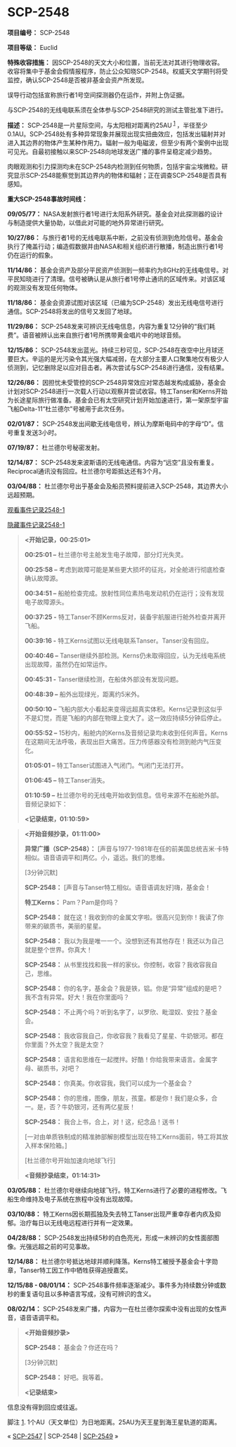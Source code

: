 # SCP-2548
                        


**项目编号：** SCP-2548

**项目等级：** Euclid

**特殊收容措施：** 因SCP-2548的天文大小和位置，当前无法对其进行物理收容。收容将集中于基金会假情报程序，防止公众知晓SCP-2548。权威天文学期刊将受监控，确认SCP-2548是否被非基金会资产所发现。

误导行动包括宣称旅行者1号空间探测器仍在运作，并附上伪证据。

与SCP-2548的无线电联系须在全体参与SCP-2548研究的测试主管批准下进行。

**描述：** SCP-2548是一片星际空间，与太阳相对距离约25AU<sup class='footnoteref'>
 <a shape='rect' class='footnoteref' id='footnoteref-1' href='javascript:;' onclick='WIKIDOT.page.utils.scrollToReference(&apos;footnote-1&apos;)'>1</a>
</sup>，半径至少0.1AU。SCP-2548处有多种异常现象并展现出现实扭曲效应，包括发出辐射并对进入其边界的物体产生某种作用力。辐射一般为电磁波，但至少有两个案例中出现可见光。自最初接触以来SCP-2548向地球发送广播的事件呈稳定减少趋势。

肉眼观测和引力探测均未在SCP-2548内检测到任何物质，包括宇宙尘埃微粒。研究显示SCP-2548能察觉到其边界内的物体和辐射；正在调查SCP-2548是否具有感知。

**重大SCP-2548事故时间线：** 

**09/05/77：** NASA发射旅行者1号进行太阳系外研究。基金会对此探测器的设计与制造提供大量协助，以借此对可能的地外异常进行研究。

**10/27/86：** 与旅行者1号的无线电联系中断，之前没有侦测到危险信号。基金会执行了掩盖行动；编造假数据并由NASA和相关组织进行散播，制造出旅行者1号仍在运行的假象。

**11/14/86：** 基金会资产及部分平民资产侦测到一频率约为8GHz的无线电信号。对平民知晓进行了清理。信号被确认是从旅行者1号停止通讯的区域传来。对该区域的观测没有发现任何物体。

**11/18/86：** 基金会资源试图对该区域（已编为SCP-2548）发出无线电信号进行通信。SCP-2548将发出的信号又发回了地球。

**11/29/86：** SCP-2548发来可辨识无线电信息，内容为重复12分钟的“我们耗费”。语音被辨认出来自旅行者1号所携带黄金唱片中的地球音频。

**12/15/86：** SCP-2548发出蓝光。持续三秒可见，SCP-2548在夜空中比月球还要巨大。辛运的是光污染令其光强大幅减弱，在大部分主要人口聚集地仅有极少人侦测到，记忆删除足以应对目击者。再次尝试与SCP-2548进行通信，没有结果。

**12/26/86：** 因担忧未受管控的SCP-2548异常效应对常态越发构成威胁，基金会计划对SCP-2548进行一次载人行动以观察并尝试收容。特工Tanser和Kerns开始为长途星际旅行做准备。基金会已有太空研究计划开始加速进行，第一架原型宇宙飞船Delta-11“杜兰德尔”号被用于此次任务。

**02/01/87：** SCP-2548发出间歇无线电信号，辨认为摩斯电码中的字母“D”。信号重复发送3小时。

**07/19/87：** 杜兰德尔号秘密发射。

**12/14/87：** SCP-2548发来波斯语的无线电通信。内容为“远空”且没有重复。Reciprocal通讯没有回应。杜兰德尔号距抵达还有3个月。

**03/04/88：** 杜兰德尔号出乎基金会及船员预料提前进入SCP-2548，其边界大小远超预期。


<a shape='rect' class='collapsible-block-link' href='javascript:;'>&#35266;&#30475;&#20107;&#20214;&#35760;&#24405;2548-1</a>

<a shape='rect' class='collapsible-block-link' href='javascript:;'>&#38544;&#34255;&#20107;&#20214;&#35760;&#24405;2548-1</a>


> **<开始记录，00:25:01>** 
> 
> **00:25:01 –**  杜兰德尔号主舱发生电子故障，部分灯光失灵。
> 
> **00:25:58 –**  考虑到故障可能是某些更大损坏的征兆，对全舱进行彻底检查确认故障源。
> 
> **00:34:51 –**  船舱检查完成。放射性同位素热电发动机仍在运行；没有发现电子故障源头。
> 
> **00:37:25 -**  特工Tanser不顾Kerms反对，装备宇航服进行舱外检查并离开飞船。
> 
> **00:39:16 -**  特工Kerns试图以无线电联系Tanser。Tanser没有回应。
> 
> **00:40:46 –**  Tanser继续外部检测。Kerns仍未取得回应，认为无线电系统出现故障，虽然仍在如常运作。
> 
> **00:45:31 -**  Tanser继续检测，在船体外部没有发现问题。
> 
> **00:48:39 –**  船外出现绿光，距离约5米外。
> 
> **00:50:10 –**  飞船内部大小看起来变得远超真实体积。Kerns记录到这似乎不是幻觉，而是飞船的内部在物理上变大了。这一效应持续5分钟后停止。
> 
> **00:55:52 –**  15秒内，船舱内的Kerns及音频记录均未收到任何声音。Kerns在这期间无法呼吸，表现出巨大痛苦。压力传感器没有检测到舱内气压变化。
> 
> **01:05:01 –**  特工Tanser试图进入气闭门。气闭门无法打开。
> 
> **01:06:45 –**  特工Tanser消失。
> 
> **01:10:59 –**  杜兰德尔号的无线电开始收到信息。信号来源不在船舱外部。音频记录如下：
> 
> **<记录结束，01:10:59>** 
> 


> **<开始音频抄录，01:11:00>** 
> 
> **异常广播（SCP-2548）：** [声音与1977-1981年在任的前美国总统吉米·卡特相似。语音语调平和]两亿。小，遥远。我们的思维。
> 
> [3分钟沉默]
> 
> **SCP-2548：** [声音与Tanser特工相似。语音语调友好]嗨，基金会！
> 
> **特工Kerns：** Pam？Pam是你吗？
> 
> **SCP-2548：** 就在这！我收到你的金属文字啦。很高兴见到你！我读了你带来的碳质书，美丽的星星。
> 
> **SCP-2548：** 我以为我是唯一一个。没想到还有其他存在！我还以为自己就是整个世界。你真大！
> 
> **SCP-2548：** 从书里找找和我一样的家伙。你控制，收容？我收容我自己，思维。
> 
> **SCP-2548：** 你的名字，基金会？我是铁，铝。你是“异常”组成的是吧？我不含有异常。好大！我在你里面吗？
> 
> **SCP-2548：** 不止两个吗？听到名字了，以罗欣、毗湿奴、安拉？基金会。
> 
> **SCP-2548：** 我收容我自己，你收容我？我看见了星星、牛奶银河。都在你里面？外太空？我是太空？
> 
> **SCP-2548：** 语言和思维在一起搅拌。好酷！你给我带来语言。金属字母、碳质书，对吧？
> 
> **SCP-2548：** 你真美。你收容我，我们可以成为一个基金会？
> 
> **SCP-2548：** 你的思维，图像，朋友，孩童。都是你！我们是众多，合一。是，否？牛奶银河，还有两亿星辰！
> 
> **SCP-2548：** 我合上书，合上，对！这，纪念品！送书！
> 
> [一对由单质铁制成的精准肺部解剖模型出现在特工Kerns面前，特工将其放入样本保险箱。]
> 
> [杜兰德尔号开始加速向地球飞行]
> 
> **<音频抄录结束，01:14:31>** 
> 




**03/05/88：** 杜兰德尔号继续向地球飞行。特工Kerns进行了必要的进程修改。飞船生命维持及电子系统在旅程中没有出现故障。

**03/10/88：** 特工Kerns因长期孤独及失去特工Tanser出现严重幸存者内疚及抑郁。治疗每日以无线电远程进行并有一定效果。

**04/28/88：** SCP-2548发出持续5秒的白色亮光，形成一未辨识的女性面部图像。光强远超之前的可见事故。

**12/14/88：** 杜兰德尔号抵达地球并顺利降落。Kerns特工被授予基金会十字勋章，Tanser特工因工作中牺牲获得追授嘉奖。

**12/15/88 - 08/01/14：** SCP-2548事件频率逐渐减少。事件多为持续数分钟或数秒的重复语句且以多种语言写成，没有可辨识的含义。

**08/02/14：** SCP-2548发来广播，内容为一在杜兰德尔探索中没有出现的女性声音，语音语调平和。


> **<开始音频抄录>** 
> 
> **SCP-2548：** 基金会？你还在吗？
> 
> [3分钟沉默]
> 
> **SCP-2548：** 好吧。我等着。
> 
> **<记录结束>** 
> 

信息没有得到回应或往返。


脚注
<a shape='rect' href='javascript:;' onclick='WIKIDOT.page.utils.scrollToReference(&apos;footnoteref-1&apos;)'>1</a>. 1个AU（天文单位）为日地距离。25AU为天王星到海王星轨道的距离。



« [SCP-2547](/scp-2547) | SCP-2548 | <a shape='rect' class='newpage' href='/scp-2549'>SCP-2549</a> »





                    